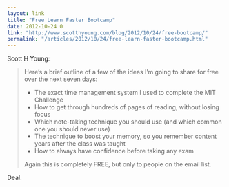 ```yaml
---
layout: link
title: "Free Learn Faster Bootcamp"
date: 2012-10-24 0
link: "http://www.scotthyoung.com/blog/2012/10/24/free-bootcamp/"
permalink: "/articles/2012/10/24/free-learn-faster-bootcamp.html"
---
```


Scott H Young:

> Here’s a brief outline of a few of the ideas I’m going to share for free over the next seven days:
> 
> * The exact time management system I used to complete the MIT Challenge
> * How to get through hundreds of pages of reading, without losing focus
> * Which note-taking technique you should use (and which common one you should never use)
> * The technique to boost your memory, so you remember content years after the class was taught
> * How to always have confidence before taking any exam
>
> Again this is completely FREE, but only to people on the email list.

Deal.

